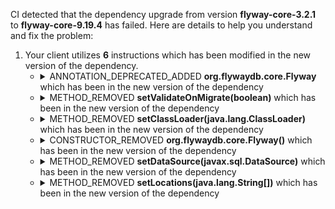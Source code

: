 CI detected that the dependency upgrade from version **flyway-core-3.2.1** to **flyway-core-9.19.4** has failed. Here are details to help you understand and fix the problem:
1. Your client utilizes **6** instructions which has been modified in the new version of the dependency.
   * <details>
        <summary>ANNOTATION_DEPRECATED_ADDED <b>org.flywaydb.core.Flyway</b> which has been <b></b> in the new version of the dependency</summary>
            
        * <details>
          <summary>The failure is identified from the logs generated in the build process. </summary>
          
            *   >[[ERROR] /nem/nis/src/main/java/org/nem/specific/deploy/appconfig/NisAppConfig.java:[109,23] cannot find symbol<br>&nbsp;&nbsp;&nbsp;&nbsp;  symbol:   method setDataSource(javax.sql.DataSource)
  location: variable flyway of type org.flywaydb.core.Flyway
](https://github.com/chains-project/breaking-good/actions/runs/8110103454/job/22166641300#step:4:2053)
            *   An error was detected in line 109 which is making use of an outdated API.
             ``` java
             109   flyway;
            ```
            *   >[[ERROR] /nem/nis/src/main/java/org/nem/specific/deploy/appconfig/NisAppConfig.java:[108,57] constructor Flyway in class org.flywaydb.core.Flyway cannot be applied to given types;<br>&nbsp;&nbsp;&nbsp;&nbsp;  required: org.flywaydb.core.api.configuration.Configuration
  found: no arguments
  reason: actual and formal argument lists differ in length
](https://github.com/chains-project/breaking-good/actions/runs/8110103454/job/22166641300#step:4:2052)
            *   An error was detected in line 108 which is making use of an outdated API.
             ``` java
             108   flyway;
            ```
            *   >[[ERROR] /nem/nis/src/main/java/org/nem/specific/deploy/appconfig/NisAppConfig.java:[112,23] cannot find symbol<br>&nbsp;&nbsp;&nbsp;&nbsp;  symbol:   method setValidateOnMigrate(java.lang.Boolean)
  location: variable flyway of type org.flywaydb.core.Flyway
](https://github.com/chains-project/breaking-good/actions/runs/8110103454/job/22166641300#step:4:2056)
            *   An error was detected in line 112 which is making use of an outdated API.
             ``` java
             112   flyway;
            ```
            *   >[[ERROR] /nem/nis/src/main/java/org/nem/specific/deploy/appconfig/NisAppConfig.java:[111,23] cannot find symbol<br>&nbsp;&nbsp;&nbsp;&nbsp;  symbol:   method setLocations(java.lang.String)
  location: variable flyway of type org.flywaydb.core.Flyway
](https://github.com/chains-project/breaking-good/actions/runs/8110103454/job/22166641300#step:4:2055)
            *   An error was detected in line 111 which is making use of an outdated API.
             ``` java
             111   flyway;
            ```
            *   >[[ERROR] /nem/nis/src/main/java/org/nem/specific/deploy/appconfig/NisAppConfig.java:[110,23] cannot find symbol<br>&nbsp;&nbsp;&nbsp;&nbsp;  symbol:   method setClassLoader(java.lang.ClassLoader)
  location: variable flyway of type org.flywaydb.core.Flyway
](https://github.com/chains-project/breaking-good/actions/runs/8110103454/job/22166641300#step:4:2054)
            *   An error was detected in line 110 which is making use of an outdated API.
             ``` java
             110   flyway;
            ```

          </details>
            
     </details>
   * <details>
        <summary>METHOD_REMOVED <b>setValidateOnMigrate(boolean)</b> which has been <b></b> in the new version of the dependency</summary>
            
        * <details>
          <summary>The failure is identified from the logs generated in the build process. </summary>
          
            *   >[[ERROR] /nem/nis/src/main/java/org/nem/specific/deploy/appconfig/NisAppConfig.java:[112,23] cannot find symbol<br>&nbsp;&nbsp;&nbsp;&nbsp;  symbol:   method setValidateOnMigrate(java.lang.Boolean)
  location: variable flyway of type org.flywaydb.core.Flyway
](https://github.com/chains-project/breaking-good/actions/runs/8110103454/job/22166641300#step:4:2056)
            *   An error was detected in line 112 which is making use of an outdated API.
             ``` java
             112   flyway.setValidateOnMigrate(java.lang.Boolean.valueOf(prop.getProperty("flyway.validate")));
            ```

          </details>
            
     </details>
   * <details>
        <summary>METHOD_REMOVED <b>setClassLoader(java.lang.ClassLoader)</b> which has been <b></b> in the new version of the dependency</summary>
            
        * <details>
          <summary>The failure is identified from the logs generated in the build process. </summary>
          
            *   >[[ERROR] /nem/nis/src/main/java/org/nem/specific/deploy/appconfig/NisAppConfig.java:[110,23] cannot find symbol<br>&nbsp;&nbsp;&nbsp;&nbsp;  symbol:   method setClassLoader(java.lang.ClassLoader)
  location: variable flyway of type org.flywaydb.core.Flyway
](https://github.com/chains-project/breaking-good/actions/runs/8110103454/job/22166641300#step:4:2054)
            *   An error was detected in line 110 which is making use of an outdated API.
             ``` java
             110   flyway.setClassLoader(org.nem.specific.deploy.appconfig.NisAppConfig.class.getClassLoader());
            ```

          </details>
            
     </details>
   * <details>
        <summary>CONSTRUCTOR_REMOVED <b>org.flywaydb.core.Flyway()</b> which has been <b></b> in the new version of the dependency</summary>
            
        * <details>
          <summary>The failure is identified from the logs generated in the build process. </summary>
          
            *   >[[ERROR] /nem/nis/src/main/java/org/nem/specific/deploy/appconfig/NisAppConfig.java:[108,57] constructor Flyway in class org.flywaydb.core.Flyway cannot be applied to given types;<br>&nbsp;&nbsp;&nbsp;&nbsp;  required: org.flywaydb.core.api.configuration.Configuration
  found: no arguments
  reason: actual and formal argument lists differ in length
](https://github.com/chains-project/breaking-good/actions/runs/8110103454/job/22166641300#step:4:2052)
            *   An error was detected in line 108 which is making use of an outdated API.
             ``` java
             108   new org.flywaydb.core.Flyway();
            ```

          </details>
            
     </details>
   * <details>
        <summary>METHOD_REMOVED <b>setDataSource(javax.sql.DataSource)</b> which has been <b></b> in the new version of the dependency</summary>
            
        * <details>
          <summary>The failure is identified from the logs generated in the build process. </summary>
          
            *   >[[ERROR] /nem/nis/src/main/java/org/nem/specific/deploy/appconfig/NisAppConfig.java:[109,23] cannot find symbol<br>&nbsp;&nbsp;&nbsp;&nbsp;  symbol:   method setDataSource(javax.sql.DataSource)
  location: variable flyway of type org.flywaydb.core.Flyway
](https://github.com/chains-project/breaking-good/actions/runs/8110103454/job/22166641300#step:4:2053)
            *   An error was detected in line 109 which is making use of an outdated API.
             ``` java
             109   flyway.setDataSource(this.dataSource());
            ```

          </details>
            
     </details>
   * <details>
        <summary>METHOD_REMOVED <b>setLocations(java.lang.String[])</b> which has been <b></b> in the new version of the dependency</summary>
            
        * <details>
          <summary>The failure is identified from the logs generated in the build process. </summary>
          
            *   >[[ERROR] /nem/nis/src/main/java/org/nem/specific/deploy/appconfig/NisAppConfig.java:[111,23] cannot find symbol<br>&nbsp;&nbsp;&nbsp;&nbsp;  symbol:   method setLocations(java.lang.String)
  location: variable flyway of type org.flywaydb.core.Flyway
](https://github.com/chains-project/breaking-good/actions/runs/8110103454/job/22166641300#step:4:2055)
            *   An error was detected in line 111 which is making use of an outdated API.
             ``` java
             111   flyway.setLocations(prop.getProperty("flyway.locations"));
            ```

          </details>
            
     </details>


